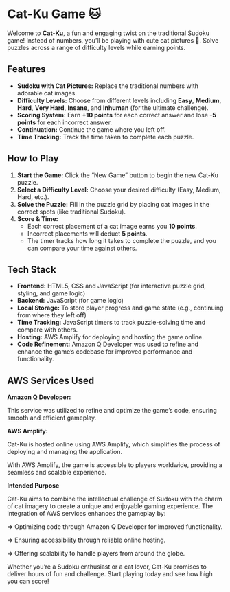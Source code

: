 # Cat-Ku Game 🐱

Welcome to **Cat-Ku**, a fun and engaging twist on the traditional Sudoku game! Instead of numbers, you’ll be playing with cute cat pictures 🐾. Solve puzzles across a range of difficulty levels while earning points.

## Features

- **Sudoku with Cat Pictures:** Replace the traditional numbers with adorable cat images.
- **Difficulty Levels:** Choose from different levels including **Easy**, **Medium**, **Hard**, **Very Hard**, **Insane**, and **Inhuman** (for the ultimate challenge).
- **Scoring System:** Earn **+10 points** for each correct answer and lose **-5 points** for each incorrect answer.
- **Continuation:** Continue the game where you left off.
- **Time Tracking:** Track the time taken to complete each puzzle.

## How to Play

1. **Start the Game:** Click the “New Game” button to begin the new Cat-Ku puzzle.
2. **Select a Difficulty Level:** Choose your desired difficulty (Easy, Medium, Hard, etc.).
3. **Solve the Puzzle:** Fill in the puzzle grid by placing cat images in the correct spots (like traditional Sudoku).
4. **Score & Time:** 
   - Each correct placement of a cat image earns you **10 points**.
   - Incorrect placements will deduct **5 points**.
   - The timer tracks how long it takes to complete the puzzle, and you can compare your time against others.

## Tech Stack

- **Frontend:** HTML5, CSS and JavaScript (for interactive puzzle grid, styling, and game logic)
- **Backend:** JavaScript (for game logic)
- **Local Storage:** To store player progress and game state (e.g., continuing from where they left off)
- **Time Tracking:** JavaScript timers to track puzzle-solving time and compare with others.
- **Hosting:** AWS Amplify for deploying and hosting the game online.
- **Code Refinement:** Amazon Q Developer was used to refine and enhance the game’s codebase for improved performance and functionality.

## AWS Services Used

**Amazon Q Developer:**

This service was utilized to refine and optimize the game’s code, ensuring smooth and efficient gameplay.

**AWS Amplify:**

Cat-Ku is hosted online using AWS Amplify, which simplifies the process of deploying and managing the application.

With AWS Amplify, the game is accessible to players worldwide, providing a seamless and scalable experience.

**Intended Purpose**

Cat-Ku aims to combine the intellectual challenge of Sudoku with the charm of cat imagery to create a unique and enjoyable gaming experience. The integration of AWS services enhances the gameplay by:

=> Optimizing code through Amazon Q Developer for improved functionality.

=> Ensuring accessibility through reliable online hosting.

=> Offering scalability to handle players from around the globe.

Whether you’re a Sudoku enthusiast or a cat lover, Cat-Ku promises to deliver hours of fun and challenge. Start playing today and see how high you can score!
